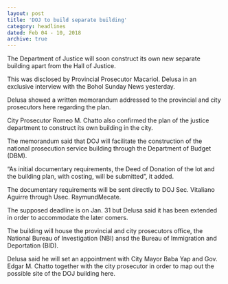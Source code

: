 ```yaml
---
layout: post
title: 'DOJ to build separate building'
category: headlines
dated: Feb 04 - 10, 2018
archive: true
---
```


The Department of Justice will soon construct its own new separate building apart from the Hall of Justice.

This was disclosed by Provincial Prosecutor MacarioI. Delusa in an exclusive interview with the Bohol Sunday News yesterday.

Delusa showed a written memorandum addressed to the provincial and city prosecutors here regarding the plan.

City Prosecutor Romeo M. Chatto also confirmed the plan of the justice department to construct its own building in the city.

The memorandum said that DOJ will facilitate the construction of the national prosecution service building through the Department of Budget (DBM).

“As initial documentary requirements, the Deed of Donation of the lot and the building plan, with costing, will be submitted”, it added.

The documentary requirements will be sent directly to DOJ Sec. Vitaliano Aguirre through Usec. RaymundMecate. 

The supposed deadline is on Jan. 31 but Delusa said it has been extended in order to accommodate the later comers.

The building will house the provincial and city prosecutors office, the National Bureau of Investigation (NBI) ansd the Bureau of Immigration and Deportation (BID).

Delusa said he will set an appointment with City Mayor Baba Yap and Gov. Edgar M. Chatto together with the city prosecutor in order to map out the possible site of the DOJ building here.
